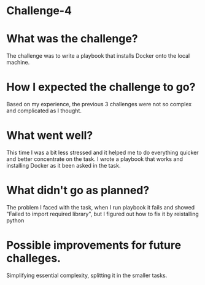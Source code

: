 # Challenge-4

# What was the challenge? 
The challenge was to write a playbook that installs Docker onto the local machine.

# How I expected the challenge to go? 
Based on my experience, the previous 3 challenges were not so complex and complicated as I thought.

# What went well? 
This time I was a bit less stressed and it helped me to do everything quicker and better concentrate on the task. I wrote a playbook that works and installing Docker as it been asked in the task.

# What didn't go as planned? 
The problem I faced with the task, when I run playbook it fails and showed "Failed to import required library", but I figured out how to fix it by reistalling python 

# Possible improvements for future challeges.
Simplifying essential complexity, splitting it in the smaller tasks.
